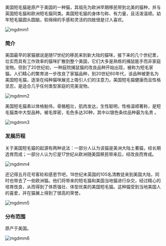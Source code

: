 美国短毛猫是原产于美国的一种猫，其祖先为欧洲早期移民带到北美的猫种，并与英国短毛猫和欧洲短毛猫同类。美国短毛猫的身体匀称、有力量，且活泼温顺。幼年短毛猫圆头圆脑，软绵绵的手感和灵活的四肢很是讨人喜欢。

<img src="https://cdn.jsdelivr.net/gh/six3git/six3git.github.com/images/mgdmm1.jpg" alt="mgdmm1" style="zoom:100%;" />

### 简介



美国最早的家猫据说是随17世纪的移民来到新大陆的猫咪，接下来的几个世纪里，壮实而具有工作效率的猫咪扩散到整个美国，它们大多是熟练的捕鼠能手而非家庭宠物。但到了20世纪初，一种庭院捕鼠猫的改良品种开始出现，被称为短毛家猫。人们精心的繁育进一步改良了家猫品种，到20世纪60年代，该品种被更名为美国短毛猫，逐渐在纯种猫咪展览上吸引人们的注意力。美国短毛猫健康而且性格坚忍，是适合几乎任何类型家庭的完美宠物。

<img src="https://cdn.jsdelivr.net/gh/six3git/six3git.github.com/images/mgdmm2.jpg" alt="mgdmm2" style="zoom:100%;" />

美国短毛猫素以体格魁伟，骨骼粗壮，肌肉发达，生性聪明，性格温顺著称，是短毛猫类中大型品种。被毛厚密，毛色多达30种，其中以银色条纹品种最为名贵 。

<img src="https://cdn.jsdelivr.net/gh/six3git/six3git.github.com/images/mgdmm3.jpg" alt="mgdmm3" style="zoom:100%;" />

### 发展历程



关于美国短毛猫的起源有两种说法：一部分人认为该猫是美洲大陆土著猫，经长期选育而成；一部分人认为它是17世纪从欧洲随美国移民带来后，经改良而育成。

<img src="https://cdn.jsdelivr.net/gh/six3git/six3git.github.com/images/mgdmm4.jpg" alt="mgdmm4" style="zoom:100%;" />



还记得五月花号客轮和感恩节吧，18世纪末英国的105名清教徒来到美国大陆，同时也带去了一些欧洲猫。他们将带来的短毛猫和美国当地猫进行杂交，经过精心的培育改良，从而得到了体质强壮、体型优美的美国短毛猫。这种猫受到当地美国人的喜爱，并在猫展上得到了很高的荣誉。

<img src="https://cdn.jsdelivr.net/gh/six3git/six3git.github.com/images/mgdmm5.jpg" alt="mgdmm5" style="zoom:100%;" />

### 分布范围



原产于美国。

<img src="https://cdn.jsdelivr.net/gh/six3git/six3git.github.com/images/mgdmm6.jpg" alt="mgdmm6" style="zoom:100%;" />